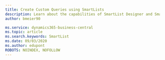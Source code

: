 ```yaml
---
title: Create Custom Queries using SmartLists
description: Learn about the capabilities of SmartList Designer and SmartList queries in Business Central.
author: bmeier90

ms.service: dynamics365-business-central
ms.topic: article
ms.search.keywords: SmartList
ms.date: 09/03/2020
ms.author: edupont
ROBOTS: NOINDEX, NOFOLLOW
---
```

<!--# Create Custom Queries using SmartLists

Use SmartList Designer and SmartLists to create, manage and view queries using your Business Central data.  

The creation of queries can be done without writing code and the queries that are created can be exported and imported to make it easier to create once and use across tenants.

> [!Note]
> SmartLists and SmartList Designer functionality is only available in the online version of Business Central.

SmartList Designer is an app for [!INCLUDE [prodshort](includes/prodshort.md)] so that you can create queries on your Business Central data without requiring any type of customization or extension. SmartList Designer must be installed once in the [!INCLUDE [prodshort](includes/prodshort.md)] online tenant and can then be used by any user who has the relevant permissions. For more information, see [Get SmartList Designer](bi-smartlist-designer-setup.md).  

## Create a query

You can access SmartList Designer in two ways:

* In one of the 21 supported list pages, choose the **All** action, and then choose **New Query (SmartList)**.  

    The **SmartList Designer** page opens and is automatically loaded with data from the list page as well as any visible columns on the list page. This data source is your primary data source for the query.  

    > [!TIP]
    > If SmartList Designer has not yet been set up, you are automatically taken to the SmartList Designer Setup page.

    At this point, the minimum amount of information to create a query has been defined. You can preview the results, create the query, or extend the query definition as described below.  

* Choose the ![Lightbulb that opens the Tell Me feature](media/ui-search/search_small.png "Tell me what you want to do") icon, enter **SmartList Designer**.

    The **SmartList Designer** page opens, but because it is not associated with a data source yet, you must specify the data source that you want to use as the primary data source.

  * Choose the **New** action from the context menu in the SmartList Designer app.  

    > [!Note]
    > If you have an existing query definition in progress, you will be prompted to save or discard the changes before continuing.

  * Choose the **Find Table** action to specify a primary data source for your query.

    SmartList Designer shows a list of all tables available in your [!INCLUDE [prodshort](includes/prodshort.md)]. Choose the table that you want to use as your primary data source for this query.

    Once the primary data source is selected, the query definition is loaded with the data from the first five fields from that data source. From here, the creation of the query is the same as the steps above when the data source was automatically selected for you.

### <a name="manage-fields"></a>Change the fields in the query

You can change the fields you want to make visible in your query. To modify the list of fields, choose the **Manage Fields** action, and then specify the fields that you want to make available in your query. You can also search to locate fields that you want to add to your query.

Once you have selected the fields that you want in the query, choose the **Apply** action. If you choose not to modify the field list, choose **Cancel**.

### Add an additional data source

If you want to add a data source, choose the **+ Table** action, and then choose a table from the list of tables that are related to the primary data source for the query. Once you choose a table, a table relationship between the primary data source and the new table is created. You can see an indicator for each successfully linked tables and fields.

> [!NOTE]
> Technically, the relationship between the two data sources is a *left outer join*. For more information, see the [Advanced links](#advanced-links) section.

#### Edit links between data sources

To modify an existing linked table or field, choose the ellipsis (...) in the upper corner of the data source that you want to modify the links on, and then choose the **Edit Link** action. In the **Link Fields** page, edit the relevant tables or fields, and then choose **Save**.

#### <a name="advanced-links"></a>Managing relationships between data sources

You can manually add table relationships, and you can create more advanced relationships between data sources. Following the same steps to add a table, select **Show All** below the table drop down list. This will display all available tables that can be added to the query definition. SmartList Designer will attempt to create a link between the data sources. If a link cannot be created, the **Link Fields** page opens.

Select the fields that you want to link between the data sources available. If a link cannot be create between the data sources, choose the **Cancel** action. If a link could not be created, you will receive a message indicating that a link could not be created and the data source you just added will be removed from the query definition.  

### Remove a data source

To remove a data source, choose the ellipsis (...) in the upper corner of the data source you want to remove. This opens a context menu where you can remove the data source.

### Apply filters on data

Select the filter icon on the data source you want to filter. The app will open a filter page that will enable you to select the fields you want to filter on, as well as what filter(s) you want to apply to the field.  

To apply filter, select a field from the data source, select a filter operator from the drop-down list and enter a filter value.  

> [!Tip]
> If you want to enter multiple filter values, use the `IN` operator. Choose the **+** icon next to the filter value to add additional filter values.  

To define additional filters on a selected field, choose the **+** icon on the left side of the page. There is no limit on the number of filters that can be applied to a field.  

> [!Tip]
> Each row will be treated as an `AND` clause between rows.

You may filter on more than one field within a selected data source. To add an additional field, choose the **Add Filter** icon in the lower left portion of the page. Repeat the previous steps to define the relevant filters for that field.

> [!Note]
> The applicable filter options will match what is available in Business Central. For more information, see [Sorting, Searching, and Filtering](ui-enter-criteria-filters.md).  

Once you have defined the filters you want to apply to a data source, choose OK. The application will return you to the query definition page and display a filter icon next to the fields that you have defined a filter for. To see the filter value, simply hover over the filter icon.

> [!Important]
> If you do not see a filter icon displayed on the query definition page, it could mean that you applied a filter on a field you did not make visible in your query. Filters can be applied to fields that are not displayed in the query definition.  

For more information, see the [Change the fields in the query](#manage-fields) section.

### Query preview

Once you have defined your query definition, you can preview the results before you save the query. Choose the **Preview** action to render the results of the query definition. When preview is selected, the results will render in a new browser tab. Business Central will open to the default company and render the results of the query.  

It is recommended that after you have reviewed the results that you close the SmartList page in Business Central.  

> [!Note]
> There are no refresh capabilities in Business Central for query definitions that have not been saved. You must do a preview after each change to your query definition in SmartList Designer so see accurate results.

> [!Tip]
> If you get a permission error during the preview, it means you have permissions to create the query but not to render a result set. For more information, see [SmartLists and permissions](bi-smartlist-designer-setup.md#permissions).

### Saving a query

Choose the **Save** button to save your query definition. You will be asked to provide an name and a category for your SmartList query.  

* Name

    The name is limited to 30 characters. If the name is longer than 30 characters, you receive an error message.  

* Category

    The category relates to the list page that you want the SmartList query to be visible from. There are 21 list pages available to choose from.  

Once the query has been saved, you will see a notification. If the query could not be saved, you will see an error message.  

> [!Tip]
> Once the SmartList query is saved, and you return to the list page that you started SmartList Designer from, you must refresh the list page before the new query is available in the navigation.

If you want to change the list page that the SmartList query is assigned to, choose the **Assign** action from the context menu **(…)** in the lower right. This action will be disabled if you have not yet saved your SmartList query.  

Once edits have been made to an existing SmartList query, the **Save As** action will become available in the context menu in the lower right.  

Use the **Save As** command to save the edits as a new query. SmartList query names must be unique. If you save a query with the same name as another query, you receive an error message.  

## Viewing a SmartList query

Once you save a SmartList query in the SmartList Designer page, it becomes available from the **All** drop down on the list page that you assigned it to. Users who have permission to view SmartList queries can then choose the query and view the results.  

> [!NOTE]
> A new SmartList query is not visible until the list page it is assigned to has refreshed. A refresh can be done by navigating away from the list page and then back to it, or by refreshing Business Central.

## Manage all available SmartList queries

You can manage all available queries in the **SmartList Management** page. By default, only a SUPER user will have permissions to this page. Other users can be granted permissions.  

The following table outlines the actions that you can choose in the **SmartList Management** page to help you create new SmartList queries or manage existing SmartList queries.

|Name|Description|
|----|-----------|
|**New**| Launches SmartList Designer without a data source pre-selected.|
|**Delete**| Delete one or more existing SmartList queries.|
|**Edit**| Opens SmartList Designer and visually displays the SmartList query definition.|
|**Preview**| Renders the result set for the SmartList query selected.|
|**Export**| Exports the selected SmartList queries to your downloads folder where they can be imported into another tenant. You must have permissions to export SmartList queries.|
|**Import**| Imports the SmartList query file into your Business Central tenant. You must have permissions to import SmartList queries.|
|**Assign Permissions**| Assign one or more SmartList queries to a user defined permission set.|
|**Navigation**| Create custom navigation to your SmartList query.|

The following table outlines the detailed information about each query in the **SmartList Management** page.

|Name|Description|
|----|-----------|
|**Object ID**| ID that is assigned to a SmartList query created with SmartList Designer. The object range from SmartList queries is 701,000 – 710,000.|
|**Name**| This is the name that was defined in SmartList Designer when the SmartList query was created.|
|**Description**| Short description of the SmartList query. By default, the description and name will have the same values.|
|**Assigned List Page**| Displays the list page the SmartList query is assigned to. This will be the query category assignment in SmartList Designer.|
|**Primary Table**| The data source that was defined as the first, or primary source, when the SmartList query was created in SmartList Designer.|
|**Last Modified by**| Displays name of user that that modified the SmartList query. If the SmartList query has never been modified, this will be the user that created the SmartList query.|
|**Last Modified**| Display the last date and time the SmartList query was modified. If the SmartList query has never been modified, this will be the date and time the SmartList query was created.|

### General Functionality

The **SmartList Management** page provides general functionality like other list pages in Business Central. You can search, filter, open in Excel, bookmark, and create custom views from this list.

The **SmartList Management** page has five default views:

* All
* Finance
* Inventory
* Purchasing
* Sales

SmartList queries are filtered into one of the views based upon the list page they were assigned to in SmartList Designer. To change the category, edit the query and reassign using the **Assign** action.

### Assigning permissions

In the **SmartList Management**, you can bulk-assign access to queries by assigning permissions. When you choose **Assign Permissions**, the **SmartList Permission Management** page opens and shows a list of all user-defined permission sets that you can then add the chosen queries to.  

> [!NOTE]
> You can add queries to a permission set in the **SmartList Permission Management** page, but you cannot remove queries from a permission set, and you cannot move queries from one permission set to another. To remove or move, you must use the permissions pages.

Once permissions are granted to a SmartList query, the users who have those permissions can see the SmartList query. However, they are not be able to view the results of the query if they do not have permissions to the underlying data sources that are defined for the query. For more information, see [SmartLists and Permissions](bi-smartlist-designer-setup.md#permissions).

### Export and import queries

Use the export/import functionality on the **SmartList Management** page to share SmartList queries across different tenants.

When you export one or more queries, Business Central will package up the queries and save them to the Downloads folder on your device. Only the query definition is exported, and not any data. Once the export completes, the **SmartList Export Results** page lists all the queries that were exported successfully and provides an error message for any queries that failed to export.

Similarly, when you import queries, the **SmartList Import Results** page lists all the queries that were imported successfully and provides an error message for any queries that failed to import.

> [!Tip]
> A common reason why a SmartList query will fail to import is that a data source that is found in the query definition does not exist in the tenant that the SmartList query is being imported into. This could happen when a query definition contains an extension data source and the tenant you are importing the query into does not have that same extension installed.

## Custom navigation

Custom navigation is used to create navigation points to other Business Central pages when rendering a SmartList query. A custom navigation is specific to the SmartList query it was created for and can be accessed from the **Navigation** action at the top of the query page. The **Navigation List** page shows any custom navigation that have been specified for this query.

### To create custom navigation for a query

1. Select **Create** at the top of the **Navigation List** page.
2. Provide a **name** for the custom action you are about to create. This name will be visible when rendering a SmartList query.  
3. Choose a **target page** from the lookup. A target page is the page that you want to navigate to when this SmartList query is viewed.
4. If you want a specific record to be returned on the target page, toggle the **Filter to Record** on. If not, select OK to close the page.
5. Select the **Linking Data Item** from the lookup. This will be the item you want displayed when the target page is opened.
6. Select **OK** to close the page.
7. Repeat these steps to create additional custom navigation.

You can edit or delete custom navigation in the **Navigation List** page.

If one or more custom navigation records are created for a given SmartList query, you can specify which of the actions must serve as the default navigation. The default action is taken when the hyperlink field in the SmartList query is selected while the SmartList query data is viewed.

## See also

[Get SmartList Designer](bi-smartlist-designer-setup.md)  
[Business Intelligence](bi.md) --> 

